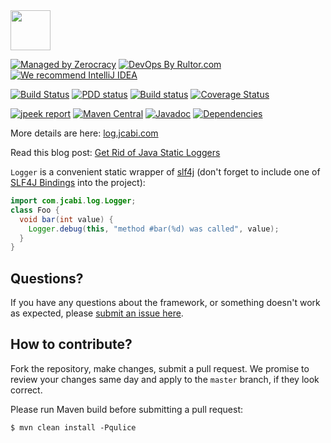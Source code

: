 <img src="http://img.jcabi.com/logo-square.png" width="64px" height="64px" />

[![Managed by Zerocracy](http://www.0crat.com/badge/C3RUBL5H9.svg)](http://www.0crat.com/p/C3RUBL5H9)
[![DevOps By Rultor.com](http://www.rultor.com/b/jcabi/jcabi-log)](http://www.rultor.com/p/jcabi/jcabi-log)
[![We recommend IntelliJ IDEA](http://img.teamed.io/intellij-idea-recommend.svg)](https://www.jetbrains.com/idea/)

[![Build Status](https://travis-ci.org/jcabi/jcabi-log.svg?branch=master)](https://travis-ci.org/jcabi/jcabi-log)
[![PDD status](http://www.0pdd.com/svg?name=jcabi/jcabi-log)](http://www.0pdd.com/p?name=jcabi/jcabi-log)
[![Build status](https://ci.appveyor.com/api/projects/status/tk5nksux8peh2n8o/branch/master?svg=true)](https://ci.appveyor.com/project/yegor256/jcabi-log/branch/master)
[![Coverage Status](https://coveralls.io/repos/jcabi/jcabi-log/badge.svg?branch=master&service=github)](https://coveralls.io/github/jcabi/jcabi-log?branch=master)

[![jpeek report](http://i.jpeek.org/com.jcabi/jcabi-log/badge.svg)](http://i.jpeek.org/com.jcabi/jcabi-log/)
[![Maven Central](https://maven-badges.herokuapp.com/maven-central/com.jcabi/jcabi-log/badge.svg)](https://maven-badges.herokuapp.com/maven-central/com.jcabi/jcabi-log)
[![Javadoc](https://javadoc.io/badge/com.jcabi/jcabi-log.svg)](http://www.javadoc.io/doc/com.jcabi/jcabi-log)
[![Dependencies](https://www.versioneye.com/user/projects/561ac156a193340f280010de/badge.svg?style=flat)](https://www.versioneye.com/user/projects/561ac156a193340f280010de)

More details are here: [log.jcabi.com](http://log.jcabi.com/index.html)

Read this blog post: [Get Rid of Java Static Loggers](http://www.yegor256.com/2014/05/23/avoid-java-static-logger.html)

`Logger` is a convenient static wrapper of [slf4j](http://www.slf4j.org/)
(don't forget to include one of [SLF4J Bindings](http://www.slf4j.org/manual.html#binding)
into the project):

```java
import com.jcabi.log.Logger;
class Foo {
  void bar(int value) {
    Logger.debug(this, "method #bar(%d) was called", value);
  }
}
```

## Questions?

If you have any questions about the framework, or something doesn't work as expected,
please [submit an issue here](https://github.com/jcabi/jcabi-log/issues/new).

## How to contribute?

Fork the repository, make changes, submit a pull request.
We promise to review your changes same day and apply to
the `master` branch, if they look correct.

Please run Maven build before submitting a pull request:

```
$ mvn clean install -Pqulice
```
